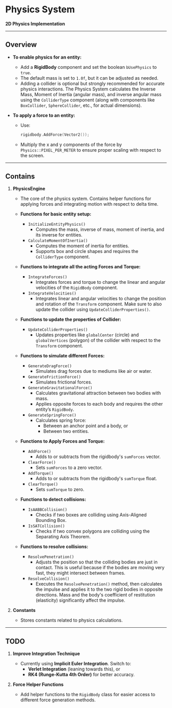 # Physics System  

**2D Physics Implementation**  

---  

## Overview  

- **To enable physics for an entity:**  
  - Add a **RigidBody** component and set the boolean `bUsePhysics` to `true`.  
  - The default mass is set to `1.0f`, but it can be adjusted as needed.  
  - Adding a collider is optional but strongly recommended for accurate physics interactions. The Physics System calculates the Inverse Mass, Moment of Inertia (angular mass), and inverse angular mass using the `ColliderType` component (along with components like `BoxCollider`, `SphereCollider`, etc., for actual dimensions).  

- **To apply a force to an entity:**  
  - Use:  
    ```cpp  
    rigidbody.AddForce(Vector2());  
    ```  
  - Multiply the x and y components of the force by `Physics::PIXEL_PER_METER` to ensure proper scaling with respect to the screen.  

---  

## Contains  

1. **PhysicsEngine**  
   - The core of the physics system. Contains helper functions for applying forces and integrating motion with respect to delta time.  
   
   - **Functions for basic entity setup:**  
     - `InitializeEntityPhysics()`  
       - Computes the mass, inverse of mass, moment of inertia, and its inverse for entities.  
     - `CalculateMomentOfInertia()`  
       - Computes the moment of inertia for entities.  
       - Supports box and circle shapes and requires the `ColliderType` component.  
   
   - **Functions to integrate all the acting Forces and Torque:**  
     - `IntegrateForces()`  
       - Integrates forces and torque to change the linear and angular velocities of the `RigidBody` component.  
     - `IntegrateVelocities()`  
       - Integrates linear and angular velocities to change the position and rotation of the `Transform` component. Make sure to also update the collider using `UpdateColliderProperties()`.  
   
   - **Functions to update the properties of Collider:**  
     - `UpdateColliderProperties()`  
       - Updates properties like `globalCenter` (circle) and `globalVertices` (polygon) of the collider with respect to the `Transform` component.  

   - **Functions to simulate different Forces:**  
     - `GenerateDragForce()`  
       - Simulates drag forces due to mediums like air or water.  
     - `GenerateFrictionForce()`  
       - Simulates frictional forces.  
     - `GenerateGravitationalForce()`  
       - Calculates gravitational attraction between two bodies with mass.  
       - Applies opposite forces to each body and requires the other entity’s `RigidBody`.  
     - `GenerateSpringForce()`  
       - Calculates spring force:  
         - Between an anchor point and a body, or  
         - Between two entities.  

   - **Functions to Apply Forces and Torque:**  
     - `AddForce()`  
       - Adds to or subtracts from the rigidbody's `sumForces` vector.  
     - `ClearForce()`  
       - Sets `sumForces` to a zero vector.  
     - `AddTorque()`  
       - Adds to or subtracts from the rigidbody's `sumTorque` float.  
     - `ClearTorque()`  
       - Sets `sumTorque` to zero.  

   - **Functions to detect collisions:**  
     - `IsAABBCollision()`  
       - Checks if two boxes are colliding using Axis-Aligned Bounding Box.  
     - `IsSATCollision()`  
       - Checks if two convex polygons are colliding using the Separating Axis Theorem.  

   - **Functions to resolve collisions:**  
     - `ResolvePenetration()`  
       - Adjusts the position so that the colliding bodies are just in contact. This is useful because if the bodies are moving very fast, they might intersect between frames.  
     - `ResolveCollision()`  
       - Executes the `ResolvePenetration()` method, then calculates the impulse and applies it to the two rigid bodies in opposite directions. Mass and the body's coefficient of restitution (elasticity) significantly affect the impulse.  

2. **Constants**  
   - Stores constants related to physics calculations.  

---  

## TODO  

1. **Improve Integration Technique**  
   - Currently using **Implicit Euler Integration**. Switch to:  
     - **Verlet Integration** (leaning towards this), or  
     - **RK4 (Runge-Kutta 4th Order)** for better accuracy.  

2. **Force Helper Functions**  
   - Add helper functions to the `RigidBody` class for easier access to different force generation methods.  
